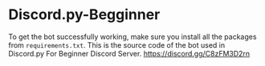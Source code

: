 # Discord.py-Begginner
To get the bot successfully working, make sure you install all the packages from `requirements.txt`.
This is the source code of the bot used in Discord.py For Beginner Discord Server.
https://discord.gg/C8zFM3D2rn
